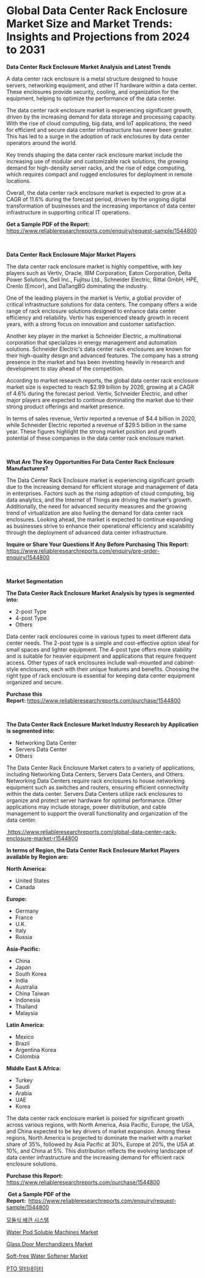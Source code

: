 <p><h1>Global Data Center Rack Enclosure Market Size and Market Trends: Insights and Projections from 2024 to 2031</h1></p><p><strong>Data Center Rack Enclosure Market Analysis and Latest Trends</strong></p>
<p><p>A data center rack enclosure is a metal structure designed to house servers, networking equipment, and other IT hardware within a data center. These enclosures provide security, cooling, and organization for the equipment, helping to optimize the performance of the data center.</p><p>The data center rack enclosure market is experiencing significant growth, driven by the increasing demand for data storage and processing capacity. With the rise of cloud computing, big data, and IoT applications, the need for efficient and secure data center infrastructure has never been greater. This has led to a surge in the adoption of rack enclosures by data center operators around the world.</p><p>Key trends shaping the data center rack enclosure market include the increasing use of modular and customizable rack solutions, the growing demand for high-density server racks, and the rise of edge computing, which requires compact and rugged enclosures for deployment in remote locations.</p><p>Overall, the data center rack enclosure market is expected to grow at a CAGR of 11.6% during the forecast period, driven by the ongoing digital transformation of businesses and the increasing importance of data center infrastructure in supporting critical IT operations.</p></p>
<p><strong>Get a Sample PDF of the Report:&nbsp;</strong> <a href="https://www.reliableresearchreports.com/enquiry/request-sample/1544800">https://www.reliableresearchreports.com/enquiry/request-sample/1544800</a></p>
<p>&nbsp;</p>
<p><strong>Data Center Rack Enclosure Major Market Players</strong></p>
<p><p>The data center rack enclosure market is highly competitive, with key players such as Vertiv, Oracle, IBM Corporation, Eaton Corporation, Delta Power Solutions, Dell Inc., Fujitsu Ltd., Schneider Electric, Rittal GmbH, HPE, Crenlo (Emcor), and DaTangBG dominating the industry. </p><p>One of the leading players in the market is Vertiv, a global provider of critical infrastructure solutions for data centers. The company offers a wide range of rack enclosure solutions designed to enhance data center efficiency and reliability. Vertiv has experienced steady growth in recent years, with a strong focus on innovation and customer satisfaction.</p><p>Another key player in the market is Schneider Electric, a multinational corporation that specializes in energy management and automation solutions. Schneider Electric's data center rack enclosures are known for their high-quality design and advanced features. The company has a strong presence in the market and has been investing heavily in research and development to stay ahead of the competition.</p><p>According to market research reports, the global data center rack enclosure market size is expected to reach $2.99 billion by 2026, growing at a CAGR of 4.6% during the forecast period. Vertiv, Schneider Electric, and other major players are expected to continue dominating the market due to their strong product offerings and market presence.</p><p>In terms of sales revenue, Vertiv reported a revenue of $4.4 billion in 2020, while Schneider Electric reported a revenue of $29.5 billion in the same year. These figures highlight the strong market position and growth potential of these companies in the data center rack enclosure market.</p></p>
<p>&nbsp;</p>
<p><strong>What Are The Key Opportunities For Data Center Rack Enclosure Manufacturers?</strong></p>
<p><p>The Data Center Rack Enclosure market is experiencing significant growth due to the increasing demand for efficient storage and management of data in enterprises. Factors such as the rising adoption of cloud computing, big data analytics, and the Internet of Things are driving the market's growth. Additionally, the need for advanced security measures and the growing trend of virtualization are also fueling the demand for data center rack enclosures. Looking ahead, the market is expected to continue expanding as businesses strive to enhance their operational efficiency and scalability through the deployment of advanced data center infrastructure.</p></p>
<p><strong>Inquire or Share Your Questions If Any Before Purchasing This Report:</strong> <a href="https://www.reliableresearchreports.com/enquiry/pre-order-enquiry/1544800">https://www.reliableresearchreports.com/enquiry/pre-order-enquiry/1544800</a></p>
<p>&nbsp;</p>
<p><strong>Market Segmentation</strong></p>
<p><strong>The Data Center Rack Enclosure Market Analysis by types is segmented into:</strong></p>
<p><ul><li>2-post Type</li><li>4-post Type</li><li>Others</li></ul></p>
<p><p>Data center rack enclosures come in various types to meet different data center needs. The 2-post type is a simple and cost-effective option ideal for small spaces and lighter equipment. The 4-post type offers more stability and is suitable for heavier equipment and applications that require frequent access. Other types of rack enclosures include wall-mounted and cabinet-style enclosures, each with their unique features and benefits. Choosing the right type of rack enclosure is essential for keeping data center equipment organized and secure.</p></p>
<p><strong>Purchase this Report:&nbsp;</strong><a href="https://www.reliableresearchreports.com/purchase/1544800">https://www.reliableresearchreports.com/purchase/1544800</a></p>
<p>&nbsp;</p>
<p><strong>The Data Center Rack Enclosure Market Industry Research by Application is segmented into:</strong></p>
<p><ul><li>Networking Data Center</li><li>Servers Data Center</li><li>Others</li></ul></p>
<p><p>The Data Center Rack Enclosure Market caters to a variety of applications, including Networking Data Centers, Servers Data Centers, and Others. Networking Data Centers require rack enclosures to house networking equipment such as switches and routers, ensuring efficient connectivity within the data center. Servers Data Centers utilize rack enclosures to organize and protect server hardware for optimal performance. Other applications may include storage, power distribution, and cable management to support the overall functionality and organization of the data center.</p></p>
<p><a href="https://www.reliableresearchreports.com/global-data-center-rack-enclosure-market-r1544800">&nbsp;https://www.reliableresearchreports.com/global-data-center-rack-enclosure-market-r1544800</a></p>
<p><strong>In terms of Region, the Data Center Rack Enclosure Market Players available by Region are:</strong></p>
<p>
    <p> <strong> North America: </strong>
        <ul>
            <li>United States</li>
            <li>Canada</li>
        </ul>
        </p> 
    <p> <strong> Europe: </strong>
        <ul>
            <li>Germany</li>
            <li>France</li>
            <li>U.K.</li>
            <li>Italy</li>
            <li>Russia</li>
        </ul>
        </p> 
    <p> <strong> Asia-Pacific: </strong>
        <ul>
            <li>China</li>
            <li>Japan</li>
            <li>South Korea</li>
            <li>India</li>
            <li>Australia</li>
            <li>China Taiwan</li>
            <li>Indonesia</li>
            <li>Thailand</li>
            <li>Malaysia</li>
        </ul>
        </p> 
    <p> <strong> Latin America: </strong>
        <ul>
            <li>Mexico</li>
            <li>Brazil</li>
            <li>Argentina Korea</li>
            <li>Colombia</li>
        </ul>
        </p> 
    <p> <strong> Middle East & Africa: </strong>
        <ul>
            <li>Turkey</li>
            <li>Saudi</li>
            <li>Arabia</li>
            <li>UAE</li>
            <li>Korea</li>
        </ul>
    </p>
    </p>
<p><p>The data center rack enclosure market is poised for significant growth across various regions, with North America, Asia Pacific, Europe, the USA, and China expected to be key drivers of market expansion. Among these regions, North America is projected to dominate the market with a market share of 35%, followed by Asia Pacific at 30%, Europe at 20%, the USA at 10%, and China at 5%. This distribution reflects the evolving landscape of data center infrastructure and the increasing demand for efficient rack enclosure solutions.</p></p>
<p><strong>Purchase this Report: </strong><a href="https://www.reliableresearchreports.com/purchase/1544800">https://www.reliableresearchreports.com/purchase/1544800</a></p>
<p>&nbsp;<strong>Get a Sample PDF of the Report:&nbsp;&nbsp;</strong><a href="https://www.reliableresearchreports.com/enquiry/request-sample/1544800">https://www.reliableresearchreports.com/enquiry/request-sample/1544800</a></p>
<p><strong></strong></p>
<p><p><a href="https://github.com/alfitoms13/Market-Research-Report-List-2/blob/main/552639569880.md">모듈식 배관 시스템</a></p><p><a href="https://github.com/cecuraprangm/Market-Research-Report-List-4/blob/main/water-pod-soluble-machines-market.md">Water Pod Soluble Machines Market</a></p><p><a href="https://github.com/ChiragRP21/Market-Research-Report-List-5/blob/main/glass-door-merchandizers-market.md">Glass Door Merchandizers Market</a></p><p><a href="https://github.com/LouieAltenwert/Market-Research-Report-List-1/blob/main/soft-free-water-softener-market.md">Soft-free Water Softener Market</a></p><p><a href="https://github.com/mofijurk071/Market-Research-Report-List-2/blob/main/706243369881.md">PTO 알터네이터</a></p></p>